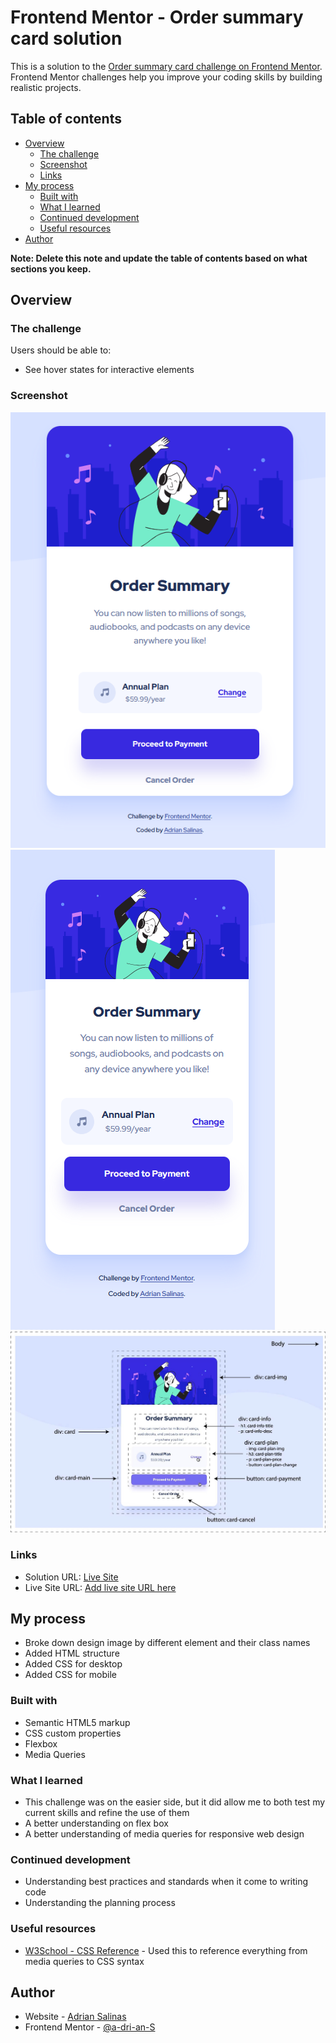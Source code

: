 # Frontend Mentor - Order summary card solution

This is a solution to the [Order summary card challenge on Frontend Mentor](https://www.frontendmentor.io/challenges/order-summary-component-QlPmajDUj). Frontend Mentor challenges help you improve your coding skills by building realistic projects. 

## Table of contents

- [Overview](#overview)
  - [The challenge](#the-challenge)
  - [Screenshot](#screenshot)
  - [Links](#links)
- [My process](#my-process)
  - [Built with](#built-with)
  - [What I learned](#what-i-learned)
  - [Continued development](#continued-development)
  - [Useful resources](#useful-resources)
- [Author](#author)

**Note: Delete this note and update the table of contents based on what sections you keep.**

## Overview

### The challenge

Users should be able to:

- See hover states for interactive elements

### Screenshot

![Desktop](./design/desktop.png)
![Mobile](./design/mobile.png)
![Planning](./design/class-names.jpg)

### Links

- Solution URL: [Live Site](https://fm-ordrsmrycrd.netlify.app/)
- Live Site URL: [Add live site URL here](https://your-live-site-url.com)

## My process

- Broke down design image by different element and their class names
- Added HTML structure
- Added CSS for desktop
- Added CSS for mobile 

### Built with

- Semantic HTML5 markup
- CSS custom properties
- Flexbox
- Media Queries

### What I learned

- This challenge was on the easier side, but it did allow me to both test my current skills and refine the use of them
- A better understanding on flex box
- A better understanding of media queries for responsive web design

### Continued development

- Understanding best practices and standards when it come to writing code
- Understanding the planning process

### Useful resources

- [W3School - CSS Reference](https://www.w3schools.com/cssref/default.asp) - Used this to reference everything from media queries to CSS syntax

## Author

- Website - [Adrian Salinas](https://www.adriansalinas.tech)
- Frontend Mentor - [@a-dri-an-S](https://www.frontendmentor.io/profile/a-dri-an-S)
